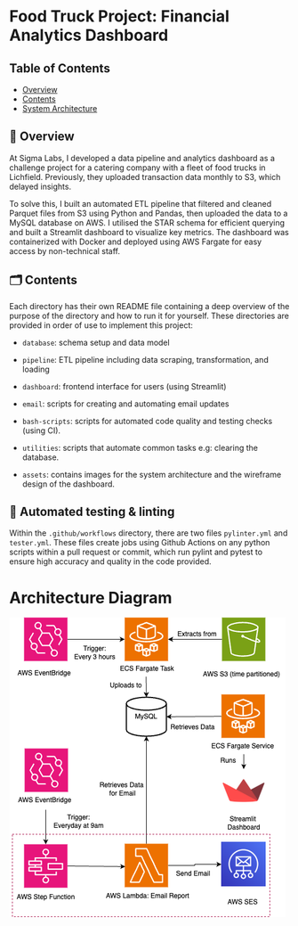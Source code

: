 # Food Truck Project: Financial Analytics Dashboard

## Table of Contents
- [Overview](#overview)
- [Contents](#contents)
- [System Architecture](#system-architecture)


## 📖 Overview
At Sigma Labs, I developed a data pipeline and analytics dashboard as a challenge project for a catering company with a fleet of food trucks in Lichfield. Previously, they uploaded transaction data monthly to S3, which delayed insights. 

To solve this, I built an automated ETL pipeline that filtered and cleaned Parquet files from S3 using Python and Pandas, then uploaded the data to a MySQL database on AWS. I utilised the STAR schema for efficient querying and built a Streamlit dashboard to visualize key metrics. The dashboard was containerized with Docker and deployed using AWS Fargate for easy access by non-technical staff.


## 🗂️ Contents
Each directory has their own README file containing a deep overview of the purpose of the directory and how to run it for yourself. These directories are provided in order of use to implement this project:

- `database`: schema setup and data model

- `pipeline`: ETL pipeline including data scraping, transformation, and loading

- `dashboard`: frontend interface for users (using Streamlit)

- `email`: scripts for creating and automating email updates 

- `bash-scripts`: scripts for automated code quality and testing checks (using CI).

- `utilities`: scripts that automate common tasks e.g: clearing the database.

- `assets`: contains images for the system architecture and the wireframe design of the dashboard.


## 🤖 Automated testing & linting

Within the `.github/workflows` directory, there are two files `pylinter.yml` and `tester.yml`.
These files create jobs using Github Actions on any python scripts within a pull request or commit, which run pylint and pytest to ensure high accuracy and quality in the code provided.


# Architecture Diagram

![Architecture Diagram](assets/architecture_diagram_food_truck_proj.png)
